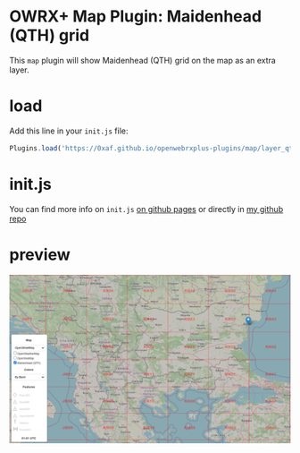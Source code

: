# OWRX+ Map Plugin: Maidenhead (QTH) grid

This `map` plugin will show Maidenhead (QTH) grid on the map as an extra layer.


# load
Add this line in your `init.js` file:
```js
Plugins.load('https://0xaf.github.io/openwebrxplus-plugins/map/layer_qth_maidenhead/layer_qth_maidenhead.js');
```

# init.js
You can find more info on `init.js` [on github pages](https://0xaf.github.io/openwebrxplus-plugins/) or directly in [my github repo](https://github.com/0xAF/openwebrxplus-plugins)

# preview
![Maidenhead](maidenhead.png "Preview")
